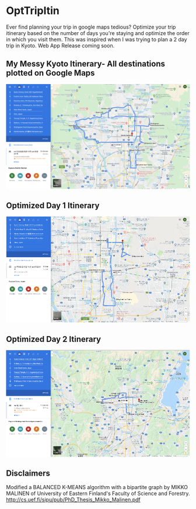 # OptTripItin
Ever find planning your trip in google maps tedious? Optimize your trip itinerary based on the number of days you're staying and optimize the order in which you visit them. This was inspired when I was trying to plan a 2 day trip in Kyoto. Web App Release coming soon.

## My Messy Kyoto Itinerary- All destinations plotted on Google Maps
![kyoto-all](kyoto-all.png)

## Optimized Day 1 Itinerary
![kyoto-day1](kyoto-day1.png)
## Optimized Day 2 Itinerary
![kyoto-day2](kyoto-day2.png)

## Disclaimers
Modified a BALANCED K-MEANS algorithm with a bipartite graph by MIKKO MALINEN of University of Eastern Finland's Faculty of Science and Forestry.
http://cs.uef.fi/sipu/pub/PhD_Thesis_Mikko_Malinen.pdf
